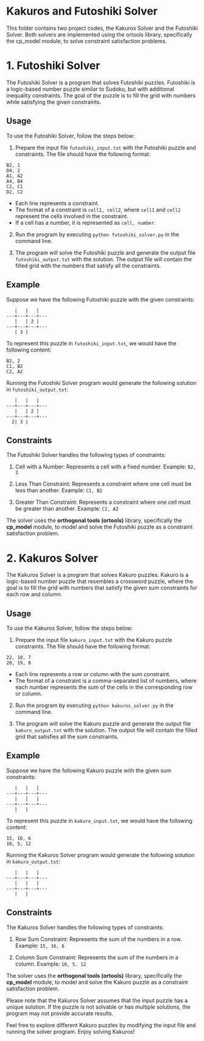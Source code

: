 # Kakuros and Futoshiki Solver

This folder contains two project codes, the Kakuros Solver and the Futoshiki Solver. Both solvers are implemented using the ortools library, specifically the cp_model module, to solve constraint satisfaction problems.

# 1. Futoshiki Solver

The Futoshiki Solver is a program that solves Futoshiki puzzles. Futoshiki is a logic-based number puzzle similar to Sudoku, but with additional inequality constraints. The goal of the puzzle is to fill the grid with numbers while satisfying the given constraints.

## Usage

To use the Futoshiki Solver, follow the steps below:

1. Prepare the input file `futoshiki_input.txt` with the Futoshiki puzzle and constraints. The file should have the following format:

```
B2, 1
D4, 2
A1, A2
A4, B4
C2, C1
D2, C2
```

- Each line represents a constraint.
- The format of a constraint is `cell1, cell2`, where `cell1` and `cell2` represent the cells involved in the constraint.
- If a cell has a number, it is represented as `cell, number`.

2. Run the program by executing `python futoshiki_solver.py` in the command line.

3. The program will solve the Futoshiki puzzle and generate the output file `futoshiki_output.txt` with the solution. The output file will contain the filled grid with the numbers that satisfy all the constraints.

## Example

Suppose we have the following Futoshiki puzzle with the given constraints:

```
   |   |   |
---+---+---+---
   |   | 2 |
---+---+---+---
   | 3 |
```

To represent this puzzle in `futoshiki_input.txt`, we would have the following content:

```
B2, 2
C1, B2
C2, A2
```

Running the Futoshiki Solver program would generate the following solution in `futoshiki_output.txt`:

```
   |   |   |
---+---+---+---
   |   | 2 |
---+---+---+---
  2| 3 |
```

## Constraints

The Futoshiki Solver handles the following types of constraints:

1. Cell with a Number: Represents a cell with a fixed number. Example: `B2, 2`

2. Less Than Constraint: Represents a constraint where one cell must be less than another. Example: `C1, B2`

3. Greater Than Constraint: Represents a constraint where one cell must be greater than another. Example: `C2, A2`

The solver uses the **orthogonal tools (ortools)** library, specifically the **cp_model** module, to model and solve the Futoshiki puzzle as a constraint satisfaction problem.

# 2. Kakuros Solver

The Kakuros Solver is a program that solves Kakuro puzzles. Kakuro is a logic-based number puzzle that resembles a crossword puzzle, where the goal is to fill the grid with numbers that satisfy the given sum constraints for each row and column.

## Usage

To use the Kakuros Solver, follow the steps below:

1. Prepare the input file `kakuro_input.txt` with the Kakuro puzzle constraints. The file should have the following format:

```
22, 18, 7
20, 19, 8
```

- Each line represents a row or column with the sum constraint.
- The format of a constraint is a comma-separated list of numbers, where each number represents the sum of the cells in the corresponding row or column.

2. Run the program by executing `python kakuros_solver.py` in the command line.

3. The program will solve the Kakuro puzzle and generate the output file `kakuro_output.txt` with the solution. The output file will contain the filled grid that satisfies all the sum constraints.

## Example

Suppose we have the following Kakuro puzzle with the given sum constraints:

```
   |   |   |
---+---+---+---
   |   |   |
---+---+---+---
   |   |
```

To represent this puzzle in `kakuro_input.txt`, we would have the following content:

```
15, 16, 6
10, 5, 12
```

Running the Kakuros Solver program would generate the following solution in `kakuro_output.txt`:

```
   |   |   |
---+---+---+---
   |   |   |
---+---+---+---
   |   |
```

## Constraints

The Kakuros Solver handles the following types of constraints:

1. Row Sum Constraint: Represents the sum of the numbers in a row. Example: `15, 16, 6`

2. Column Sum Constraint: Represents the sum of the numbers in a column. Example: `10, 5, 12`

The solver uses the **orthogonal tools (ortools)** library, specifically the **cp_model** module, to model and solve the Kakuro puzzle as a constraint satisfaction problem.

Please note that the Kakuros Solver assumes that the input puzzle has a unique solution. If the puzzle is not solvable or has multiple solutions, the program may not provide accurate results.

Feel free to explore different Kakuro puzzles by modifying the input file and running the solver program. Enjoy solving Kakuros!